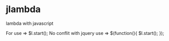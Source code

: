 # jlambda
lambda with javascript

For use => $l.start();
No conflit with jquery use => $(function(){ $l.start(); });

